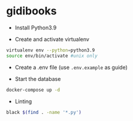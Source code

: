 # gidibooks

- Install Python3.9

- Create and activate virtualenv
```bash
virtualenv env --python=python3.9
source env/bin/activate #unix only
```
- Create a .env file (use `.env.example` as guide)

- Start the database
```bash
docker-compose up -d
```
- Linting
```bash
black $(find . -name '*.py')
```